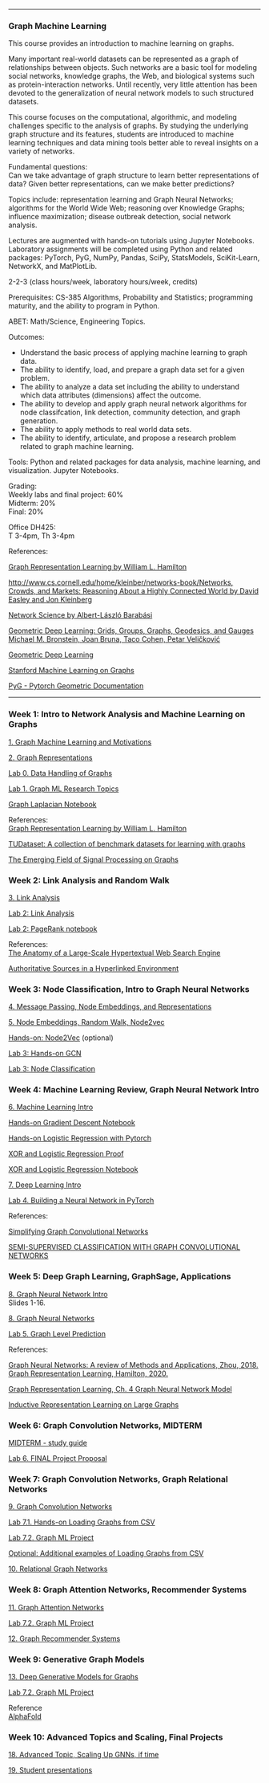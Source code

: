 ----

### Graph Machine Learning

This course provides an introduction to machine learning on graphs. 

Many important real-world datasets can be represented as a graph of relationships between objects. 
Such networks are a basic tool for modeling social networks, knowledge graphs, the Web, 
and biological systems such as protein-interaction networks. Until recently, very little attention 
has been devoted to the generalization of neural network models to such structured datasets.

This course focuses on the computational, algorithmic, and modeling challenges specific to the analysis of  graphs. 
By studying the underlying graph structure and its features, students are introduced to machine learning techniques 
and data mining tools better able to reveal insights on a variety of networks.

Fundamental questions:   
Can we take advantage of graph structure to learn better representations of 
data? Given better representations, can we make better predictions?

Topics include: representation learning and Graph Neural Networks; algorithms for the World Wide Web; reasoning over Knowledge Graphs; influence maximization; disease outbreak detection, social network analysis.

Lectures are augmented with hands-on tutorials using Jupyter Notebooks. Laboratory assignments will be completed using Python and related packages: PyTorch, PyG, NumPy, Pandas, SciPy, StatsModels, SciKit-Learn, NetworkX, and MatPlotLib.

2-2-3 (class hours/week, laboratory hours/week, credits)

Prerequisites: CS-385 Algorithms, Probability and Statistics; programming maturity, and the ability to program in Python.  

ABET: Math/Science, Engineering Topics.

Outcomes:   
- Understand the basic process of applying machine learning to graph data.
- The ability to identify, load, and prepare a graph data set for a given problem.  
- The ability to analyze a data set including the ability to understand which data attributes (dimensions) affect the outcome.  
- The ability to develop and apply graph neural network algorithms for node classifcation, link detection, community detection, and graph generation.   
- The ability to apply methods to real world data sets.  
- The ability to identify, articulate, and propose a research problem related to graph machine learning.

Tools: Python and related packages for data analysis, machine learning, and visualization. Jupyter Notebooks.  

Grading:  
Weekly labs and final project: 60%   
Midterm: 20%   
Final: 20%   

Office DH425:    
T 3-4pm, Th 3-4pm 

References:  

[Graph Representation Learning by William L. Hamilton](https://www.cs.mcgill.ca/~wlh/grl_book/)

[http://www.cs.cornell.edu/home/kleinber/networks-book/Networks, Crowds, and Markets: Reasoning About a Highly Connected World by David Easley and Jon Kleinberg](http://www.cs.cornell.edu/home/kleinber/networks-book/)

[Network Science by Albert-László Barabási](http://networksciencebook.com/)

[Geometric Deep Learning: Grids, Groups, Graphs, Geodesics, and Gauges
Michael M. Bronstein, Joan Bruna, Taco Cohen, Petar Veličković](https://arxiv.org/pdf/2104.13478)

[Geometric Deep Learning](https://geometricdeeplearning.com/lectures/)

[Stanford Machine Learning on Graphs](http://web.stanford.edu/class/cs224w/)

[PyG - Pytorch Geometric Documentation](https://pytorch-geometric.readthedocs.io/en/latest)

---

### Week 1: Intro to Network Analysis and Machine Learning on Graphs

[1. Graph Machine Learning and Motivations](slides/1.%20Graph%20Machine%20Learning%20and%20Motivations.pdf)

[2. Graph Representations](slides/2.%20Graph%20Representations.pdf)

[Lab 0. Data Handling of Graphs](labs/Data%20Handling%20of%20Graphs.ipynb) 

[Lab 1. Graph ML Research Topics](labs/Lab%201.%20Graph%20ML%20Research%20Topics.pdf)  

[Graph Laplacian Notebook](https://colab.research.google.com/github/Taaniya/graph-analytics/blob/master/Graph_Laplacian_and_Spectral_Clustering.ipynb#scrollTo=BW6RnVt1X-0Z)

References:   
[Graph Representation Learning by William L. Hamilton](https://www.cs.mcgill.ca/~wlh/grl_book/)

[TUDataset: A collection of benchmark datasets for learning with graphs](http://graphkernels.cs.tu-dortmund.de/)

[The Emerging Field of Signal Processing on Graphs](
https://arxiv.org/pdf/1211.0053.pdf)
  
### Week 2: Link Analysis and Random Walk

[3. Link Analysis](slides/3.%20Link%20Analysis.pdf)

[Lab 2: Link Analysis](labs/Lab%202.%20Link%20Analysis.pdf)  

[Lab 2: PageRank notebook](labs/PageRank.ipynb)

References:    
[The Anatomy of a Large-Scale Hypertextual Web Search Engine](http://infolab.stanford.edu/~backrub/google.html)    

[Authoritative Sources in a Hyperlinked Environment](https://www.cs.cornell.edu/home/kleinber/auth.pdf)    

### Week 3: Node Classification, Intro to Graph Neural Networks 

[4. Message Passing, Node Embeddings, and Representations](slides/4.%20Message%20Passing%20and%20Representations.pdf)   

[5. Node Embeddings, Random Walk, Node2vec](slides/5.%20Node%20Embeddings.pdf)
 
[Hands-on: Node2Vec](labs/DeepWalk.ipynb)  (optional)

[Lab 3: Hands-on GCN](labs/lab3_handson_gcn.ipynb)

[Lab 3: Node Classification](labs/lab3_node_class.ipynb)

### Week 4: Machine Learning Review, Graph Neural Network Intro

[6. Machine Learning Intro](slides/6.%20Machine%20Learning%20Intro.pdf)

[Hands-on Gradient Descent Notebook](labs/gradient_descent_assignment_solution.ipynb)

[Hands-on Logistic Regression with Pytorch](labs/Building%20a%20Logistic%20Regression%20Classifier%20in%20PyTorch.ipynb)

[XOR and Logistic Regression Proof](slides/XOR_and_LogisticRegression.pdf)    

[XOR and Logistic Regression Notebook](labs/XOR.ipynb)

[7. Deep Learning Intro](slides/7.%20Deep%20Learning%20Intro.pdf)

[Lab 4. Building a Neural Network in PyTorch](labs/Lab%204.%20Building%20a%20Neural%20Network%20in%20PyTorch.ipynb)

References:   

[Simplifying Graph Convolutional Networks](http://proceedings.mlr.press/v97/wu19e/wu19e.pdf)  

[SEMI-SUPERVISED CLASSIFICATION WITH GRAPH CONVOLUTIONAL NETWORKS](https://arxiv.org/pdf/1609.02907.pdf)  

### Week 5: Deep Graph Learning, GraphSage, Applications

[8. Graph Neural Network Intro](slides/8.%20Graph%20Neural%20Network%20Intro.pdf)  
Slides 1-16.

[8. Graph Neural Networks](slides/8.%20Graph%20Neural%20Networks.pdf)

[Lab 5. Graph Level Prediction](labs/lab_5_graphneuralnets_esol.ipynb)

References:

[Graph Neural Networks: A review of Methods and Applications, Zhou, 2018.
Graph Representation Learning, Hamilton, 2020. ](https://arxiv.org/abs/1812.08434)

[Graph Representation Learning, Ch. 4 Graph Neural Network Model](
https://cs.mcgill.ca/~wlh/comp766/files/chapter4_draft_mar29.pdf)
 
[Inductive Representation Learning on Large Graphs](https://arxiv.org/abs/1706.02216)

### Week 6: Graph Convolution Networks, MIDTERM  

[MIDTERM - study guide](slides/Graph%20Machine%20Learning%20Midterm%20Study%20Guide%201_11_2023.pdf) 

[Lab 6. FINAL Project Proposal](labs/Lab%206.%20Graph%20ML%20Project%20Proposal.pdf) 

<!--
[10. Graph Attention Networks]() 
-->

### Week 7: Graph Convolution Networks, Graph Relational Networks  

[9. Graph Convolution Networks](slides/9.%20Graph%20Convolution%20Networks.pdf) 

[Lab 7.1. Hands-on Loading Graphs from CSV](labs/Loading_Graphs_from_CSV.ipynb) 

[Lab 7.2. Graph ML Project](labs/Lab%207.%20Graph%20ML%20Project.pdf) 

[Optional: Additional examples of Loading Graphs from CSV](labs/tabular_to_graph.ipynb)

[10. Relational Graph Networks](slides/10.%20Relational%20Graph%20Networks.pdf)
<!--
[11. Knowledge Graph Embeddings ]() 

[12. Reasoning over Knowledge Graphs]()
-->

### Week 8: Graph Attention Networks, Recommender Systems   

[11. Graph Attention Networks](slides/11.%20Graph%20Attention%20Networks.pdf)

[Lab 7.2. Graph ML Project](labs/Lab%207.%20Graph%20ML%20Project.pdf) 

[12. Graph Recommender Systems](slides/12.%20Graph%20Recommender%20Systems.pdf)

<!--
[13. Frequent Subgraph Mining with GNNs]()

[15. Community Structure in Networks]()
-->

### Week 9: Generative Graph Models   

[13. Deep Generative Models for Graphs](slides/13.%20Generative%20Models%20for%20Graphs.pdf) 

[Lab 7.2. Graph ML Project](labs/Lab%207.%20Graph%20ML%20Project.pdf) 

Reference   
[AlphaFold](https://www.deepmind.com/research/highlighted-research/alphafold)

### Week 10: Advanced Topics and Scaling, Final Projects 

[18. Advanced Topic, Scaling Up GNNs, if time]() 

[19. Student presentations]()


